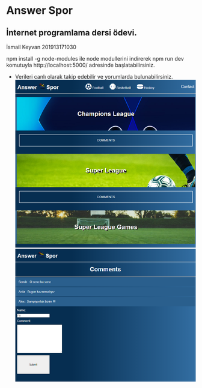 # Answer Spor

## İnternet programlama dersi ödevi.

İsmail Keyvan 201913171030 

npm install -g node-modules ile node modullerini indirerek npm run dev komutuyla http://localhost:5000/ adresinde başlatabilirsiniz.

- Verileri canlı olarak takip edebilir ve yorumlarda bulunabilirsiniz. 
![img](public/images/sample.png)
![img](public/images/sample1.png)

